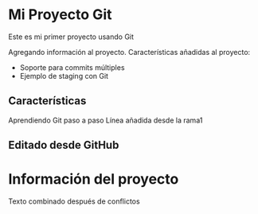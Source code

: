 # Mi Proyecto Git
Este es mi primer proyecto usando Git


Agregando información al proyecto.
Características añadidas al proyecto:
- Soporte para commits múltiples
- Ejemplo de staging con Git


## Características
Aprendiendo Git paso a paso
Línea añadida desde la rama1


## Editado desde GitHub

# Información del proyecto
Texto combinado después de conflictos
